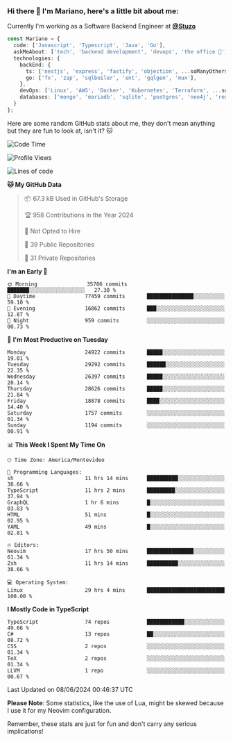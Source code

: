 ### Hi there 👋 I'm Mariano, here's a little bit about me:

Currently I'm working as a Software Backend Engineer at [**@Stuzo**](https://www.stuzo.com/)

```ts
const Mariano = {
  code: ['Javascript', 'Typescript', 'Java', 'Go'],
  askMeAbout: ['tech', 'backend development', 'devops', 'the office 💼'],
  technologies: {
    backEnd: {
      ts: ['nestjs', 'express', 'fastify', 'objection', ...soManyOthersFrameworks],
      go: ['fx', 'zap', 'sqlboiler', 'ent', 'gqlgen', 'mux'],
    },
    devOps: ['Linux', 'AWS', 'Docker', 'Kubernetes', 'Terraform', ...soManyOthersTools],
    databases: ['mongo', 'mariadb', 'sqlite', 'postgres', 'neo4j', 'redis', ...],
  }
};
```

Here are some random GitHub stats about me, they don't mean anything but they are fun to look at, isn't it? 🐱

<!--START_SECTION:waka-->
![Code Time](http://img.shields.io/badge/Code%20Time-2%2C068%20hrs%2027%20mins-blue)

![Profile Views](http://img.shields.io/badge/Profile%20Views-4-blue)

![Lines of code](https://img.shields.io/badge/From%20Hello%20World%20I%27ve%20Written-21.9%20million%20lines%20of%20code-blue)

**🐱 My GitHub Data** 

> 📦 67.3 kB Used in GitHub's Storage 
 > 
> 🏆 958 Contributions in the Year 2024
 > 
> 🚫 Not Opted to Hire
 > 
> 📜 39 Public Repositories 
 > 
> 🔑 31 Private Repositories 
 > 
**I'm an Early 🐤** 

```text
🌞 Morning                35786 commits       ███████░░░░░░░░░░░░░░░░░░   27.30 % 
🌆 Daytime                77459 commits       ███████████████░░░░░░░░░░   59.10 % 
🌃 Evening                16862 commits       ███░░░░░░░░░░░░░░░░░░░░░░   12.87 % 
🌙 Night                  959 commits         ░░░░░░░░░░░░░░░░░░░░░░░░░   00.73 % 
```
📅 **I'm Most Productive on Tuesday** 

```text
Monday                   24922 commits       █████░░░░░░░░░░░░░░░░░░░░   19.01 % 
Tuesday                  29292 commits       ██████░░░░░░░░░░░░░░░░░░░   22.35 % 
Wednesday                26397 commits       █████░░░░░░░░░░░░░░░░░░░░   20.14 % 
Thursday                 28626 commits       █████░░░░░░░░░░░░░░░░░░░░   21.84 % 
Friday                   18878 commits       ████░░░░░░░░░░░░░░░░░░░░░   14.40 % 
Saturday                 1757 commits        ░░░░░░░░░░░░░░░░░░░░░░░░░   01.34 % 
Sunday                   1194 commits        ░░░░░░░░░░░░░░░░░░░░░░░░░   00.91 % 
```


📊 **This Week I Spent My Time On** 

```text
🕑︎ Time Zone: America/Montevideo

💬 Programming Languages: 
sh                       11 hrs 14 mins      ██████████░░░░░░░░░░░░░░░   38.66 % 
TypeScript               11 hrs 2 mins       █████████░░░░░░░░░░░░░░░░   37.94 % 
GraphQL                  1 hr 6 mins         █░░░░░░░░░░░░░░░░░░░░░░░░   03.83 % 
HTML                     51 mins             █░░░░░░░░░░░░░░░░░░░░░░░░   02.95 % 
YAML                     49 mins             █░░░░░░░░░░░░░░░░░░░░░░░░   02.81 % 

🔥 Editors: 
Neovim                   17 hrs 50 mins      ███████████████░░░░░░░░░░   61.34 % 
Zsh                      11 hrs 14 mins      ██████████░░░░░░░░░░░░░░░   38.66 % 

💻 Operating System: 
Linux                    29 hrs 4 mins       █████████████████████████   100.00 % 
```

**I Mostly Code in TypeScript** 

```text
TypeScript               74 repos            ████████████░░░░░░░░░░░░░   49.66 % 
C#                       13 repos            ██░░░░░░░░░░░░░░░░░░░░░░░   08.72 % 
CSS                      2 repos             ░░░░░░░░░░░░░░░░░░░░░░░░░   01.34 % 
TeX                      2 repos             ░░░░░░░░░░░░░░░░░░░░░░░░░   01.34 % 
LLVM                     1 repo              ░░░░░░░░░░░░░░░░░░░░░░░░░   00.67 % 
```




 Last Updated on 08/06/2024 00:46:37 UTC
<!--END_SECTION:waka-->

**Please Note**: Some statistics, like the use of Lua, might be skewed because I use it for my Neovim configuration.

Remember, these stats are just for fun and don't carry any serious implications!

